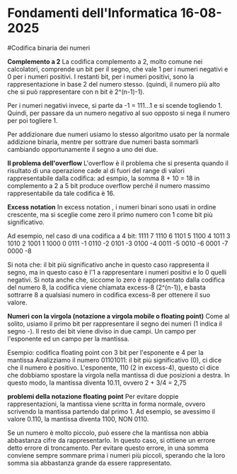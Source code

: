 # Fondamenti dell'Informatica 16-08-2025

#Codifica binaria dei numeri

**Complemento a 2**
La codifica complemento a 2, molto comune nei calcolatori, comprende un bit per il segno, che vale 1 per i numeri negativi e 0 per i numeri positivi.
I restanti bit, per i numeri positivi, sono la rappresentazione in base 2 del numero stesso. (quindi, il numero più alto che si può rappresentare
con n bit è 2^(n-1)-1).

Per i numeri negativi invece, si parte da -1 = 111...1 e si scende togliendo 1. Quindi, per passare da un numero negativo al suo opposto
si nega il numero per poi togliere 1.

Per addizionare due numeri usiamo lo stesso algoritmo usato per la normale addizione binaria, mentre per sottrare due numeri basta sommarli
cambiando opportunamente il segno a uno dei due.

**Il problema dell'overflow**
L'overflow è il problema che si presenta quando il risultato di una operazione cade al di fuori del range di valori rappresentabile dalla codifica:
ad esmpio, la somma 8 + 10 = 18 in complemento a 2 a 5 bit produce overflow perché il numero massimo rappresentabile da tale codifica è 16.

**Excess notation**
In excess notation , i numeri binari sono usati in ordine crescente, ma si sceglie come zero il primo numero con 1 come bit più significativo.

Ad esempio, nel caso di una codifica a 4 bit:
1111     7
1110     6
1101     5
1100     4
1011     3
1010     2
1001     1
1000     0
0111    -1
0110    -2
0101    -3
0100    -4
0011    -5
0010    -6
0001    -7
0000    -8

Si nota che: il bit più significativo anche in questo caso rappresenta il segno, ma in questo caso è l'1 a rappresentare i numeri positivi e 
lo 0 quelli negativi. Si nota anche che, siccome lo zero è rappresentato dalla codifica del numero 8, la codifica viene chiamata excess-8 (2^(n-1)),
e basta sottrarre 8 a qualsiasi numero in codifica excess-8 per ottenere il suo valore.

**Numeri con la virgola (notazione a virgola mobile o floating point)**
Come al solito, usiamo il primo bit per rappresentare il segno dei numeri (1 indica il segno -). Il resto dei bit viene diviso in due campi. Un campo
per l'esponente ed un campo per la mantissa. 

Esempio: codifica floating point con 3 bit per l'esponente e 4 per la mantissa
Analizziamo il numero 01101011: il bit più significativo (0), ci dice che il numero è positivo. L'esponente, 110 (2 in excess-4), questo ci dice
che dobbiamo spostare la virgola nella mantissa di due posizioni a destra. 
In questo modo, la mantissa diventa 10.11, ovvero 2 + 3/4 = 2,75

**problemi della notazione floating point**
Per evitare doppie rappresentazioni, la mantissa viene scritta in forma normale, ovvero scrivendo la mantissa partendo dal primo 1. Ad esempio,
se avessimo il valore 0.110, la mantissa diventa 1100, NON 0110.

Se un numero è molto piccolo, può essere che la mantissa non abbia abbastanza cifre da rappresentarlo. In questo caso, si ottiene un errore detto
errore di troncamento. Per evitare questo errore, in una somma conviene sempre sommare prima i numeri più piccoli, sperando che la loro somma sia
abbastanza grande da essere rappresentato.
